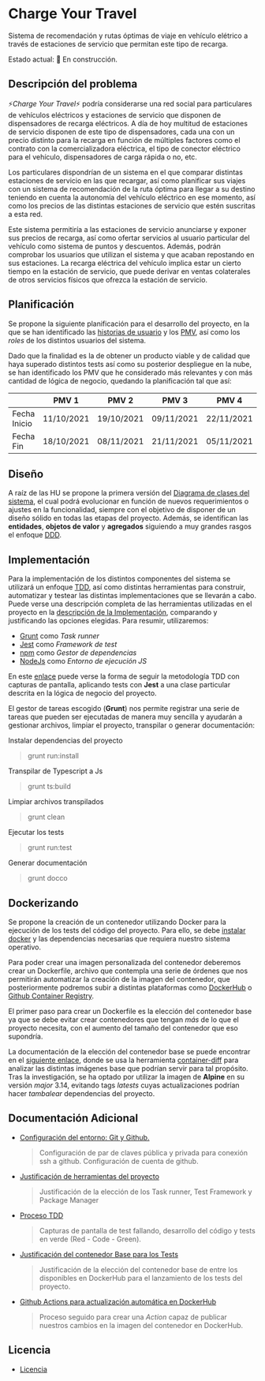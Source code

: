# Charge Your Travel
Sistema de recomendación y rutas óptimas de viaje en vehículo elétrico a través de estaciones de servicio que permitan este tipo de recarga. 


Estado actual: :construction: En construcción.

## Descripción del problema

:zap:*Charge Your Travel*:zap: podría considerarse una red social para particulares de vehículos eléctricos y estaciones de servicio que disponen de dispensadores de recarga eléctricos. A día de hoy multitud de estaciones de servicio disponen de este tipo de dispensadores, cada una con un precio distinto para la recarga en función de múltiples factores como el contrato con la comercializadora eléctrica, el tipo de conector eléctrico para el vehículo, dispensadores de carga rápida o no, etc. 

Los particulares dispondrían de un sistema en el que comparar distintas estaciones de servicio en las que recargar, así como planificar sus viajes con un sistema de recomendación de la ruta óptima para llegar a su destino teniendo en cuenta la autonomía del vehículo eléctrico en ese momento, así como los precios de las distintas estaciones de servicio que estén suscritas a esta red. 

Este sistema permitiría a las estaciones de servicio anunciarse y exponer sus precios de recarga, así como ofertar servicios al usuario particular del vehículo como sistema de puntos y descuentos. Además, podrán comprobar los usuarios que utilizan el sistema y que acaban repostando en sus estaciones. La recarga eléctrica del vehículo implica estar un cierto tiempo en la estación de servicio, que puede derivar en ventas colaterales de otros servicios físicos que ofrezca la estación de servicio.

## Planificación 

Se propone la siguiente planificación para el desarrollo del proyecto, en la que se han identificado las [historias de usuario](doc/user-stories.md) y los [PMV](doc/pmv.md), así como los *roles* de los distintos usuarios del sistema.

Dado que la finalidad es la de obtener un producto viable y de calidad que haya superado distintos tests así como su posterior despliegue en la nube, se han identificado los PMV que he considerado más relevantes y con más cantidad de lógica de negocio, quedando la planificación tal que así:

|              |    PMV 1   |    PMV 2   |    PMV 3   |    PMV 4   |
|--------------|:----------:|:----------:|:----------:|:----------:|
| Fecha Inicio | 11/10/2021 | 19/10/2021 | 09/11/2021 | 22/11/2021 |
| Fecha Fin    | 18/10/2021 | 08/11/2021 | 21/11/2021 | 05/11/2021 |


## Diseño

A raíz de las HU se propone la primera versión del [Diagrama de clases del sistema](doc/class-diagram.md), el cual podrá evolucionar en función de nuevos requerimientos o ajustes en la funcionalidad, siempre con el objetivo de disponer de un diseño sólido en todas las etapas del proyecto. Además, se identifican las **entidades**, **objetos de valor** y **agregados** siguiendo a muy grandes rasgos el enfoque [DDD](https://medium.com/@jonathanloscalzo/domain-driven-design-principios-beneficios-y-elementos-segunda-parte-337d77dc8566).


## Implementación

Para la implementación de los distintos componentes del sistema se utilizará un enfoque [TDD](https://es.wikipedia.org/wiki/Desarrollo_guiado_por_pruebas), así como distintas herramientas para construir, automatizar y testear las distintas implementaciones que se llevarán a cabo. Puede verse una descripción completa de las herramientas utilizadas en el proyecto en la [descripción de la Implementación](doc/implementation.md), comparando y justificando las opciones elegidas. Para resumir, utilizaremos:
- [Grunt](https://gruntjs.com/) como *Task runner*
- [Jest](https://jestjs.io/es-ES/) como *Framework de test*
- [npm](https://www.npmjs.com/) como *Gestor de dependencias*
- [NodeJs](https://nodejs.org/es/) como *Entorno de ejecución JS*

En este [enlace](doc/additional_doc/tdd.md) puede verse la forma de seguir la metodología TDD con capturas de pantalla, aplicando tests con **Jest** a una clase particular descrita en la lógica de negocio del proyecto. 

El gestor de tareas escogido (**Grunt**) nos permite registrar una serie de tareas que pueden ser ejecutadas de manera muy sencilla y ayudarán a gestionar archivos, limpiar el proyecto, transpilar o generar documentación:

Instalar dependencias del proyecto
> grunt run:install

Transpilar de Typescript a Js
> grunt ts:build

Limpiar archivos transpilados
> grunt clean

Ejecutar los tests
> grunt run:test

Generar documentación
> grunt docco


## Dockerizando

Se propone la creación de un contenedor utilizando Docker para la ejecución de los tests del código del proyecto. Para ello, se debe [instalar docker](https://docs.docker.com/engine/install/ubuntu/ ) y las dependencias necesarias que requiera nuestro sistema operativo. 

Para poder crear una imagen personalizada del contenedor deberemos crear un Dockerfile, archivo que contempla una serie de órdenes que nos permitirán automatizar la creación de la imagen del contenedor, que posteriormente podremos subir a distintas plataformas como [DockerHub](https://hub.docker.com/) o [Github Container Registry](https://docs.github.com/es/packages/working-with-a-github-packages-registry/working-with-the-container-registry). 

El primer paso para crear un Dockerfile es la elección del contenedor base ya que se debe evitar crear contenedores que tengan *más* de lo que el proyecto necesita, con el aumento del tamaño del contenedor que eso supondría. 

La documentación de la elección del contenedor base se puede encontrar en el [siguiente enlace](doc/docker.md), donde se usa la herramienta [container-diff](https://github.com/GoogleContainerTools/container-diff) para analizar las distintas imágenes base que podrían servir para tal propósito. Tras la investigación, se ha optado por utilizar la imagen de **Alpine** en su versión *major* 3.14, evitando tags *latests* cuyas actualizaciones podrían hacer *tambalear* dependencias del proyecto.


## Documentación Adicional

* [Configuración del entorno: Git y Github.](doc/additional_doc/configuracion-entorno.md)

    > Configuración de par de claves pública y privada para conexión ssh a github. Configuración de cuenta de github.

* [Justificación de herramientas del proyecto](doc/implementation.md)

    > Justificación de la elección de los Task runner, Test Framework y Package Manager

* [Proceso TDD](doc/additional_doc/tdd.md)

    > Capturas de pantalla de test fallando, desarrollo del código y tests en verde (Red - Code - Green).

* [Justificación del contenedor Base para los Tests](doc/docker.md)

    > Justificación de la elección del contenedor base de entre los disponibles en DockerHub para el lanzamiento de los tests del proyecto.

* [Github Actions para actualización automática en DockerHub](doc/github-actions.md)

    > Proceso seguido para crear una *Action* capaz de publicar nuestros cambios en la imagen del contenedor en DockerHub.    

## Licencia

* [Licencia](LICENSE)
